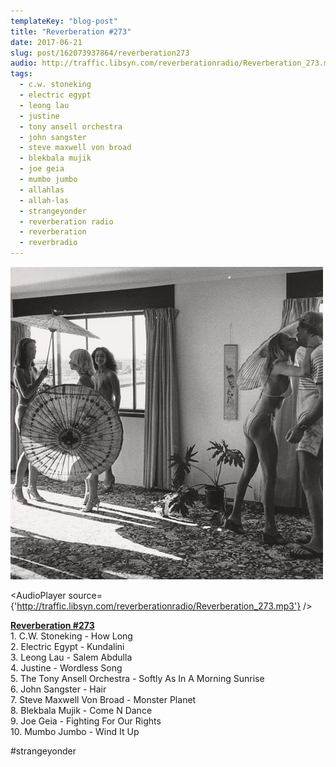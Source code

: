 ```yaml
---
templateKey: "blog-post"
title: "Reverberation #273"
date: 2017-06-21
slug: post/162073937864/reverberation273
audio: http://traffic.libsyn.com/reverberationradio/Reverberation_273.mp3
tags:
  - c.w. stoneking
  - electric egypt
  - leong lau
  - justine
  - tony ansell orchestra
  - john sangster
  - steve maxwell von broad
  - blekbala mujik
  - joe geia
  - mumbo jumbo
  - allahlas
  - allah-las
  - strangeyonder
  - reverberation radio
  - reverberation
  - reverbradio
---
```


![Reverberation #273](../images/337b7aea564438c5c7342a2abd4c156487c1dffe062cc34f1160d11ee3e65d19.png)

<AudioPlayer source={'http://traffic.libsyn.com/reverberationradio/Reverberation_273.mp3'} />

<p><a href="http://traffic.libsyn.com/reverberationradio/Reverberation_273.mp3"><b>Reverberation #273</b></a><br />1. C.W. Stoneking - How Long<br />2. Electric Egypt - Kundalini<br />3. Leong Lau - Salem Abdulla<br />4. Justine - Wordless Song<br />5. The Tony Ansell Orchestra - Softly As In A Morning Sunrise<br />6. John Sangster - Hair<br />7. Steve Maxwell Von Broad - Monster Planet<br />8. Blekbala Mujik - Come N Dance<br />9. Joe Geia - Fighting For Our Rights<br />10. Mumbo Jumbo - Wind It Up<br /></p><p>#strangeyonder</p>
